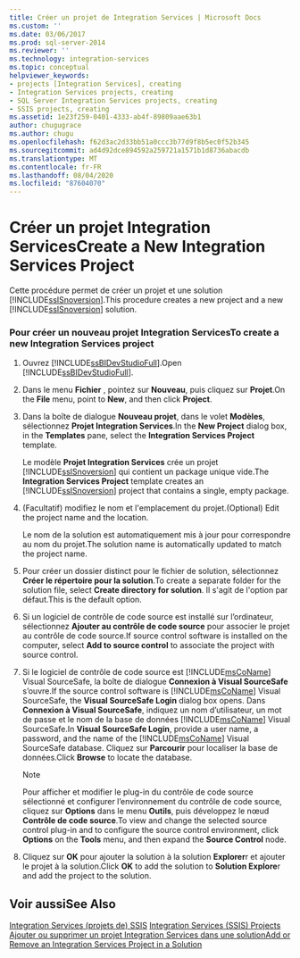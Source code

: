 ```yaml
---
title: Créer un projet de Integration Services | Microsoft Docs
ms.custom: ''
ms.date: 03/06/2017
ms.prod: sql-server-2014
ms.reviewer: ''
ms.technology: integration-services
ms.topic: conceptual
helpviewer_keywords:
- projects [Integration Services], creating
- Integration Services projects, creating
- SQL Server Integration Services projects, creating
- SSIS projects, creating
ms.assetid: 1e23f259-0401-4333-ab4f-89809aae63b1
author: chugugrace
ms.author: chugu
ms.openlocfilehash: f62d3ac2d33bb51a0ccc3b77d9f8b5ec0f52b345
ms.sourcegitcommit: ad4d92dce894592a259721a1571b1d8736abacdb
ms.translationtype: MT
ms.contentlocale: fr-FR
ms.lasthandoff: 08/04/2020
ms.locfileid: "87604070"
---
```

# <a name="create-a-new-integration-services-project"></a><span data-ttu-id="128a5-102">Créer un projet Integration Services</span><span class="sxs-lookup"><span data-stu-id="128a5-102">Create a New Integration Services Project</span></span>
  <span data-ttu-id="128a5-103">Cette procédure permet de créer un projet et une solution [!INCLUDE[ssISnoversion](../includes/ssisnoversion-md.md)].</span><span class="sxs-lookup"><span data-stu-id="128a5-103">This procedure creates a new project and a new [!INCLUDE[ssISnoversion](../includes/ssisnoversion-md.md)] solution.</span></span>  
  
### <a name="to-create-a-new-integration-services-project"></a><span data-ttu-id="128a5-104">Pour créer un nouveau projet Integration Services</span><span class="sxs-lookup"><span data-stu-id="128a5-104">To create a new Integration Services project</span></span>  
  
1.  <span data-ttu-id="128a5-105">Ouvrez [!INCLUDE[ssBIDevStudioFull](../includes/ssbidevstudiofull-md.md)].</span><span class="sxs-lookup"><span data-stu-id="128a5-105">Open [!INCLUDE[ssBIDevStudioFull](../includes/ssbidevstudiofull-md.md)].</span></span>  
  
2.  <span data-ttu-id="128a5-106">Dans le menu **Fichier** , pointez sur **Nouveau**, puis cliquez sur **Projet**.</span><span class="sxs-lookup"><span data-stu-id="128a5-106">On the **File** menu, point to **New**, and then click **Project**.</span></span>  
  
3.  <span data-ttu-id="128a5-107">Dans la boîte de dialogue **Nouveau projet**, dans le volet **Modèles**, sélectionnez **Projet Integration Services**.</span><span class="sxs-lookup"><span data-stu-id="128a5-107">In the **New Project** dialog box, in the **Templates** pane, select the **Integration Services Project** template.</span></span>  
  
     <span data-ttu-id="128a5-108">Le modèle **Projet Integration Services** crée un projet [!INCLUDE[ssISnoversion](../includes/ssisnoversion-md.md)] qui contient un package unique vide.</span><span class="sxs-lookup"><span data-stu-id="128a5-108">The **Integration Services Project** template creates an [!INCLUDE[ssISnoversion](../includes/ssisnoversion-md.md)] project that contains a single, empty package.</span></span>  
  
4.  <span data-ttu-id="128a5-109">(Facultatif) modifiez le nom et l'emplacement du projet.</span><span class="sxs-lookup"><span data-stu-id="128a5-109">(Optional) Edit the project name and the location.</span></span>  
  
     <span data-ttu-id="128a5-110">Le nom de la solution est automatiquement mis à jour pour correspondre au nom du projet.</span><span class="sxs-lookup"><span data-stu-id="128a5-110">The solution name is automatically updated to match the project name.</span></span>  
  
5.  <span data-ttu-id="128a5-111">Pour créer un dossier distinct pour le fichier de solution, sélectionnez **Créer le répertoire pour la solution**.</span><span class="sxs-lookup"><span data-stu-id="128a5-111">To create a separate folder for the solution file, select **Create directory for solution**.</span></span> <span data-ttu-id="128a5-112">Il s'agit de l'option par défaut.</span><span class="sxs-lookup"><span data-stu-id="128a5-112">This is the default option.</span></span>  
  
6.  <span data-ttu-id="128a5-113">Si un logiciel de contrôle de code source est installé sur l’ordinateur, sélectionnez **Ajouter au contrôle de code source** pour associer le projet au contrôle de code source.</span><span class="sxs-lookup"><span data-stu-id="128a5-113">If source control software is installed on the computer, select **Add to source control**  to associate the project with source control.</span></span>  
  
7.  <span data-ttu-id="128a5-114">Si le logiciel de contrôle de code source est [!INCLUDE[msCoName](../includes/msconame-md.md)] Visual SourceSafe, la boîte de dialogue **Connexion à Visual SourceSafe** s’ouvre.</span><span class="sxs-lookup"><span data-stu-id="128a5-114">If the source control software is [!INCLUDE[msCoName](../includes/msconame-md.md)] Visual SourceSafe, the **Visual SourceSafe Login** dialog box opens.</span></span> <span data-ttu-id="128a5-115">Dans **Connexion à Visual SourceSafe**, indiquez un nom d’utilisateur, un mot de passe et le nom de la base de données [!INCLUDE[msCoName](../includes/msconame-md.md)] Visual SourceSafe.</span><span class="sxs-lookup"><span data-stu-id="128a5-115">In **Visual SourceSafe Login**, provide a user name, a password, and the name of the [!INCLUDE[msCoName](../includes/msconame-md.md)] Visual SourceSafe database.</span></span> <span data-ttu-id="128a5-116">Cliquez sur **Parcourir** pour localiser la base de données.</span><span class="sxs-lookup"><span data-stu-id="128a5-116">Click **Browse** to locate the database.</span></span>  
  
    > [!NOTE]  
    >  <span data-ttu-id="128a5-117">Pour afficher et modifier le plug-in du contrôle de code source sélectionné et configurer l’environnement du contrôle de code source, cliquez sur **Options** dans le menu **Outils**, puis développez le nœud **Contrôle de code source**.</span><span class="sxs-lookup"><span data-stu-id="128a5-117">To view and change the selected source control plug-in and to configure the source control environment, click **Options** on the **Tools** menu, and then expand the **Source Control** node.</span></span>  
  
8.  <span data-ttu-id="128a5-118">Cliquez sur **OK** pour ajouter la solution à la solution **Explorer**r et ajouter le projet à la solution.</span><span class="sxs-lookup"><span data-stu-id="128a5-118">Click **OK** to add the solution to **Solution Explore**r and add the project to the solution.</span></span>  
  
## <a name="see-also"></a><span data-ttu-id="128a5-119">Voir aussi</span><span class="sxs-lookup"><span data-stu-id="128a5-119">See Also</span></span>  
 <span data-ttu-id="128a5-120">[Integration Services &#40;projets de&#41; SSIS](integration-services-ssis-projects-and-solutions.md) </span><span class="sxs-lookup"><span data-stu-id="128a5-120">[Integration Services &#40;SSIS&#41; Projects](integration-services-ssis-projects-and-solutions.md) </span></span>  
 [<span data-ttu-id="128a5-121">Ajouter ou supprimer un projet Integration Services dans une solution</span><span class="sxs-lookup"><span data-stu-id="128a5-121">Add or Remove an Integration Services Project in a Solution</span></span>](../../2014/integration-services/add-or-remove-an-integration-services-project-in-a-solution.md)  
  
  
